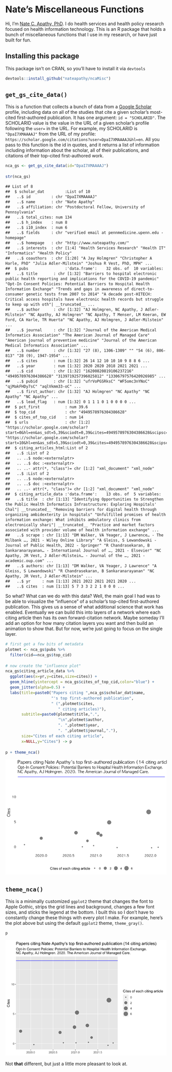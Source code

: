 
# Nate’s Miscellaneous Functions

Hi, I’m [Nate C. Apathy, PhD](https://www.nateapathy.com). I do health
services and health policy research focused on health information
technology. This is an R package that holds a bunch of miscellaneous
functions that I use in my research, or have just built for fun.

## Installing this package

This package isn’t on CRAN, so you’ll have to install it via `devtools`

``` r
devtools::install_github("nateapathy/ncaMisc")
```

## `get_gs_cite_data()`

This is a function that collects a bunch of data from a [Google
Scholar](https://scholar.google.com/) profile, including data on all of
the studies that cite a given scholar’s most-cited first-authored
publication. It has one argument: `id = "SCHOLARID"`. The SCHOLARID
value is the value in the URL of a given scholar’s profile following the
`user=` in the URL. For example, my SCHOLARID is `"DpaI7XMAAAAJ"` from
the URL of my profile:
`https://scholar.google.com/citations?user=DpaI7XMAAAAJ&hl=en`. All you
pass to this function is the id in quotes, and it returns a list of
information including information about the scholar, all of their
publications, and citations of their top-cited first-authored work.

``` r
nca_gs <- get_gs_cite_data(id="DpaI7XMAAAAJ")

str(nca_gs)
```

    ## List of 8
    ##  $ scholar_dat         :List of 10
    ##   ..$ id         : chr "DpaI7XMAAAAJ"
    ##   ..$ name       : chr "Nate Apathy"
    ##   ..$ affiliation: chr "Postdoctoral Fellow, University of Pennsylvania"
    ##   ..$ total_cites: num 134
    ##   ..$ h_index    : num 8
    ##   ..$ i10_index  : num 6
    ##   ..$ fields     : chr "verified email at pennmedicine.upenn.edu - homepage"
    ##   ..$ homepage   : chr "http://www.nateapathy.com/"
    ##   ..$ interests  : chr [1:4] "Health Services Research" "Health IT" "Informatics" "Health Policy"
    ##   ..$ coauthors  : chr [1:20] "A Jay Holmgren" "Christopher A Harle, PhD" "Julia Adler-Milstein" "Joshua R Vest, PhD, MPH" ...
    ##  $ pubs                :'data.frame':    32 obs. of  10 variables:
    ##   ..$ title       : chr [1:32] "Barriers to hospital electronic public health reporting and implications for the COVID-19 pandemic" "Opt-In Consent Policies: Potential Barriers to Hospital Health Information Exchange" "Trends and gaps in awareness of direct-to-consumer genetic tests from 2007 to 2014" "A decade post-HITECH: Critical access hospitals have electronic health records but struggle to keep up with oth"| __truncated__ ...
    ##   ..$ author      : chr [1:32] "AJ Holmgren, NC Apathy, J Adler-Milstein" "NC Apathy, AJ Holmgren" "NC Apathy, T Menser, LM Keeran, EW Ford, CA Harle, TR Huerta" "NC Apathy, AJ Holmgren, J Adler-Milstein" ...
    ##   ..$ journal     : chr [1:32] "Journal of the American Medical Informatics Association" "The American Journal of Managed Care" "American journal of preventive medicine" "Journal of the American Medical Informatics Association" ...
    ##   ..$ number      : chr [1:32] "27 (8), 1306-1309" "" "54 (6), 806-813" "28 (9), 1947-1954" ...
    ##   ..$ cites       : num [1:32] 26 14 12 10 10 10 9 8 8 6 ...
    ##   ..$ year        : num [1:32] 2020 2020 2018 2021 2021 ...
    ##   ..$ cid         : chr [1:32] "16200820819106237216" "4949578976304386628" "3139719257396025812" "13306797576420926985" ...
    ##   ..$ pubid       : chr [1:32] "ufrVoPGSRksC" "WF5omc3nYNoC" "qjMakFHDy7sC" "aqlVkmm33-oC" ...
    ##   ..$ first_author: chr [1:32] "AJ Holmgren" "NC Apathy" "NC Apathy" "NC Apathy" ...
    ##   ..$ lead_flag   : num [1:32] 0 1 1 1 0 1 0 0 0 0 ...
    ##  $ pct_first           : num 39.6
    ##  $ top_cid             : chr "4949578976304386628"
    ##  $ cites_of_top_cid    : num 14
    ##  $ urls                : chr [1:2] "https://scholar.google.com/scholar?start=0&hl=en&as_sdt=5,39&sciodt=0,39&cites=4949578976304386628&scipsc=" "https://scholar.google.com/scholar?start=10&hl=en&as_sdt=5,39&sciodt=0,39&cites=4949578976304386628&scipsc="
    ##  $ citing_articles_html:List of 2
    ##   ..$ :List of 2
    ##   .. ..$ node:<externalptr> 
    ##   .. ..$ doc :<externalptr> 
    ##   .. ..- attr(*, "class")= chr [1:2] "xml_document" "xml_node"
    ##   ..$ :List of 2
    ##   .. ..$ node:<externalptr> 
    ##   .. ..$ doc :<externalptr> 
    ##   .. ..- attr(*, "class")= chr [1:2] "xml_document" "xml_node"
    ##  $ citing_article_data :'data.frame':    13 obs. of  5 variables:
    ##   ..$ title  : chr [1:13] "Identifying Opportunities to Strengthen the Public Health Informatics Infrastructure: Exploring Hospitals' Chal"| __truncated__ "Removing barriers for digital health through organizing ambidexterity in hospitals" "Unfulfilled promises of health information exchange: What inhibits ambulatory clinics from electronically shari"| __truncated__ "Practice and market factors associated with provider volume of health information exchange" ...
    ##   ..$ scrape : chr [1:13] "DM Walker, VA Yeager, J Lawrence… - The Milbank …, 2021 - Wiley Online Library" "A Gleiss, S Lewandowski - Journal of Public Health, 2022 - Springer" "R Chandrasekaran, B Sankaranarayanan… - International Journal of …, 2021 - Elsevier" "NC Apathy, JR Vest, J Adler-Milstein… - Journal of the …, 2021 - academic.oup.com" ...
    ##   ..$ authors: chr [1:13] "DM Walker, VA Yeager, J Lawrence" "A Gleiss, S Lewandowski" "R Chandrasekaran, B Sankaranarayanan" "NC Apathy, JR Vest, J Adler-Milstein" ...
    ##   ..$ yr     : num [1:13] 2021 2022 2021 2021 2020 ...
    ##   ..$ cites  : num [1:13] 5 7 3 3 2 2 1 0 0 0 ...

So what? What can we do with this data? Well, the main goal I had was to
be able to visualize the “influence” of a scholar’s top-cited
first-authored publication. This gives us a sense of what additional
science that work has enabled. Eventually we can build this into layers
of a network where each citing article then has its own forward-citation
network. Maybe someday I’ll add an option for how many citation layers
you want and then build an animation to show that. But for now, we’re
just going to focus on the single layer.

``` r
# first get a few bits of metadata 
plotmet <- nca_gs$pubs %>%
  filter(cid==nca_gs$top_cid)

# now create the "influence plot"
nca_gs$citing_article_data %>%
  ggplot(aes(x=yr,y=cites,size=cites)) +
  geom_hline(yintercept = nca_gs$cites_of_top_cid,color="blue") +
  geom_jitter(alpha=0.5) +
  labs(title=paste0("Papers citing ",nca_gs$scholar_dat$name,
                    "'s top first-authored publication",
                    " (",plotmet$cites,
                       " citing articles)"),
       subtitle=paste0(plotmet$title,".",
                       "\n",plotmet$author,
                       ". ",plotmet$year,
                       ". ",plotmet$journal,"."),
       size="Cites of each citing article",
       x=NULL,y="Cites") -> p

p + theme_nca()
```

![](README_files/figure-gfm/cite_plot-1.png)<!-- -->

## `theme_nca()`

This is a minimally customized `ggplot2` theme that changes the font to
Apple Gothic, strips the grid lines and background, changes a few font
sizes, and sticks the legend at the bottom. I built this so I don’t have
to constantly change these things with every plot I make. For example,
here’s the plot above but using the default `ggplot2` theme,
`theme_gray()`.

``` r
p
```

![](README_files/figure-gfm/def_plot-1.png)<!-- -->

Not **that** different, but just a little more pleasant to look at.
